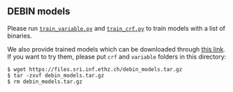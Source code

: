 ## DEBIN models

Please run [`train_variable.py`](../py/train_variable.py) and [`train_crf.py`](../py/train_crf.py) to train models with a list of binaries.

We also provide trained models which can be downloaded through [this link](https://files.sri.inf.ethz.ch/debin_models.tar.gz). If you want to try them, please put `crf` and `variable` folders in this directory:
```
$ wget https://files.sri.inf.ethz.ch/debin_models.tar.gz
$ tar -zxvf debin_models.tar.gz
$ rm debin_models.tar.gz
```